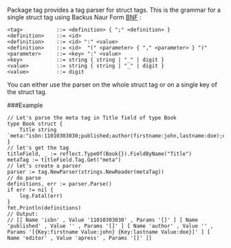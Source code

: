 Package tag provides a tag parser for struct tags.
This is the grammar for a single struct tag using Backus Naur Form [BNF](https://en.wikipedia.org/wiki/Backus–Naur_form) :

	<tag>           ::= <definition> { ";" <definition> }
	<definition>    ::= <id>
	<definition>    ::= <id> ":" <value>
	<definition>    ::= <id>  "(" <parameter> { "," <parameter> } ")"
	<parameter> 	::= <key> ":" <value>
	<key> 			::= string { string | "_" | digit }
	<value>         ::= string { string | "_" | digit }
	<value>         ::= digit

You can either use the parser on the whole struct tag or on a single key of the struct tag.

###Example 

	// Let's parse the meta tag in Title field of type Book
	type Book struct {
		Title string `meta:"isbn:11010303030;published;author(firstname:john,lastname:doe);editor:apress"`
	}
	// let's get the tag
	titleField, _ := reflect.TypeOf(Book{}).FieldByName("Title")
	metaTag := titleField.Tag.Get("meta")
	// let's create a parser
	parser := tag.NewParser(strings.NewReader(metaTag))
	// do parse
	definitions, err := parser.Parse()
	if err != nil {
		log.Fatal(err)
	}
	fmt.Println(definitions)
	// Output:
	// [[ Name 'isbn' , Value '11010303030' , Params '[]' ] [ Name 'published' , Value '' , Params '[]' ] [ Name 'author' , Value '' , Params '[{Key:firstname Value:john} {Key:lastname Value:doe}]' ] [ Name 'editor' , Value 'apress' , Params '[]' ]]




